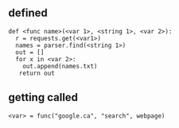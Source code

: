
## defined 

    def <func name>(<var 1>, <string 1>, <var 2>):
      r = requests.get(<var1>)
      names = parser.find(<string 1>)
      out = []
      for x in <var 2>:
        out.append(names.txt)
       return out
  
  
  
## getting called

    <var> = func("google.ca", "search", webpage)

